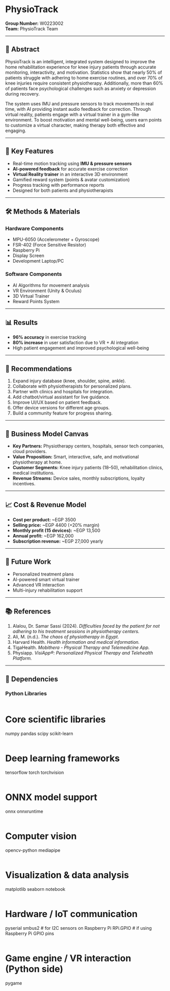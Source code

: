 # PhysioTrack

**Group Number:** W0223002  
**Team:** PhysioTrack Team  

---

## 📌 Abstract
PhysioTrack is an intelligent, integrated system designed to improve the home rehabilitation experience for knee injury patients through accurate monitoring, interactivity, and motivation. Statistics show that nearly 50% of patients struggle with adhering to home exercise routines, and over 70% of knee injuries require consistent physiotherapy. Additionally, more than 60% of patients face psychological challenges such as anxiety or depression during recovery.  

The system uses IMU and pressure sensors to track movements in real time, with AI providing instant audio feedback for correction. Through virtual reality, patients engage with a virtual trainer in a gym-like environment. To boost motivation and mental well-being, users earn points to customize a virtual character, making therapy both effective and engaging.

---

## 🎯 Key Features
- Real-time motion tracking using **IMU & pressure sensors**  
- **AI-powered feedback** for accurate exercise correction  
- **Virtual Reality trainer** in an interactive 3D environment  
- Gamified reward system (points & avatar customization)  
- Progress tracking with performance reports  
- Designed for both patients and physiotherapists  

---

## 🛠️ Methods & Materials
### Hardware Components
- MPU-6050 (Accelerometer + Gyroscope)  
- FSR-402 (Force Sensitive Resistor)  
- Raspberry Pi  
- Display Screen  
- Development Laptop/PC  

### Software Components
- AI Algorithms for movement analysis  
- VR Environment (Unity & Oculus)  
- 3D Virtual Trainer  
- Reward Points System  

---

## 📊 Results
- **96% accuracy** in exercise tracking  
- **80% increase** in user satisfaction due to VR + AI integration  
- High patient engagement and improved psychological well-being  

---

## 🚀 Recommendations
1. Expand injury database (knee, shoulder, spine, ankle).  
2. Collaborate with physiotherapists for personalized plans.  
3. Partner with clinics and hospitals for integration.  
4. Add chatbot/virtual assistant for live guidance.  
5. Improve UI/UX based on patient feedback.  
6. Offer device versions for different age groups.  
7. Build a community feature for progress sharing.  

---

## 💼 Business Model Canvas
- **Key Partners:** Physiotherapy centers, hospitals, sensor tech companies, cloud providers.  
- **Value Proposition:** Smart, interactive, safe, and motivational physiotherapy at home.  
- **Customer Segments:** Knee injury patients (18–50), rehabilitation clinics, medical institutions.  
- **Revenue Streams:** Device sales, monthly subscriptions, loyalty incentives.  

---

## 📈 Cost & Revenue Model
- **Cost per product:** ~EGP 3500  
- **Selling price:** ~EGP 4400 (+20% margin)  
- **Monthly profit (15 devices):** ~EGP 13,500  
- **Annual profit:** ~EGP 162,000  
- **Subscription revenue:** ~EGP 27,000 yearly  

---

## 🔮 Future Work
- Personalized treatment plans  
- AI-powered smart virtual trainer  
- Advanced VR interaction  
- Multi-injury rehabilitation support  

---

## 📚 References
1. Alalou, Dr. Samar Sassi (2024). *Difficulties faced by the patient for not adhering to his treatment sessions in physiotherapy centers.*  
2. Ali, M. (n.d.). *The chaos of physiotherapy in Egypt.*  
3. Harvard Health. *Health information and medical information.*  
4. TigaHealth. *Mobithera - Physical Therapy and Telemedicine App.*  
5. Physiapp. *VisiApp®: Personalized Physical Therapy and Telehealth Platform.*  

---

## 🔧 Dependencies
### Python Libraries
```txt
```
# Core scientific libraries
numpy
pandas
scipy
scikit-learn
```
```
# Deep learning frameworks
tensorflow
torch
torchvision
```
```
# ONNX model support
onnx
onnxruntime
```
```
# Computer vision
opencv-python
mediapipe
```
```
# Visualization & data analysis
matplotlib
seaborn
notebook
```
```
# Hardware / IoT communication
pyserial
smbus2   # for I2C sensors on Raspberry Pi
RPi.GPIO # if using Raspberry Pi GPIO pins
```
```
# Game engine / VR interaction (Python side)
pygame
```
